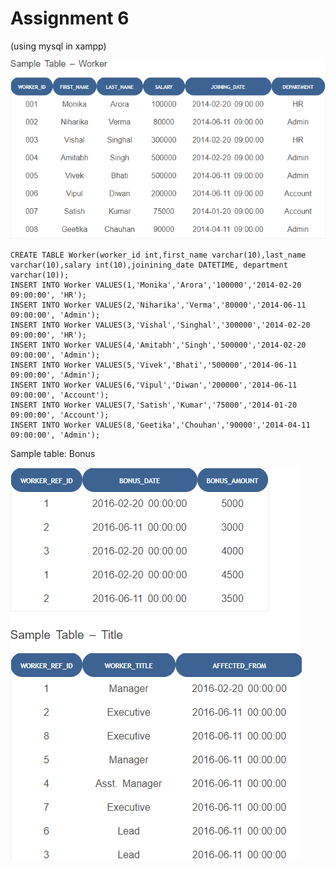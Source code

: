 # Assignment 6

(using mysql in xampp)

![1696412396211](image/assignment6/1696412396211.png)

```
CREATE TABLE Worker(worker_id int,first_name varchar(10),last_name varchar(10),salary int(10),joinining_date DATETIME, department varchar(10));
INSERT INTO Worker VALUES(1,'Monika','Arora','100000','2014-02-20 09:00:00', 'HR');
INSERT INTO Worker VALUES(2,'Niharika','Verma','80000','2014-06-11 09:00:00', 'Admin');
INSERT INTO Worker VALUES(3,'Vishal','Singhal','300000','2014-02-20 09:00:00', 'HR');
INSERT INTO Worker VALUES(4,'Amitabh','Singh','500000','2014-02-20 09:00:00', 'Admin');
INSERT INTO Worker VALUES(5,'Vivek','Bhati','500000','2014-06-11 09:00:00', 'Admin');
INSERT INTO Worker VALUES(6,'Vipul','Diwan','200000','2014-06-11 09:00:00', 'Account');
INSERT INTO Worker VALUES(7,'Satish','Kumar','75000','2014-01-20 09:00:00', 'Account');
INSERT INTO Worker VALUES(8,'Geetika','Chouhan','90000','2014-04-11 09:00:00', 'Admin');
```

Sample table: Bonus

![1696412416001](image/assignment6/1696412416001.png)
